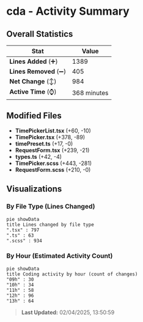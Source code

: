 # cda - Activity Summary 

## Overall Statistics

| Stat                   | Value                                                             |
| ---------------------- | ----------------------------------------------------------------- |
| **Lines Added** (➕)   | 1389                                          |
| **Lines Removed** (➖) | 405                                        |
| **Net Change** (↕)    | 984                |
| **Active Time** (⌚)   | 368 minutes |


## Modified Files
- **TimePickerList.tsx** (+60, -10)
- **TimePicker.tsx** (+378, -89)
- **timePreset.ts** (+17, -0)
- **RequestForm.tsx** (+239, -21)
- **types.ts** (+42, -4)
- **TimePicker.scss** (+443, -281)
- **RequestForm.scss** (+210, -0)

## Visualizations

### By File Type (Lines Changed)

```mermaid
pie showData
title Lines changed by file type
".tsx" : 797
".ts" : 63
".scss" : 934
```

### By Hour (Estimated Activity Count)

```mermaid
pie showData
title Coding activity by hour (count of changes)
"09h" : 30
"10h" : 34
"11h" : 58
"12h" : 96
"13h" : 64
```


> **Last Updated:** 02/04/2025, 13:50:59